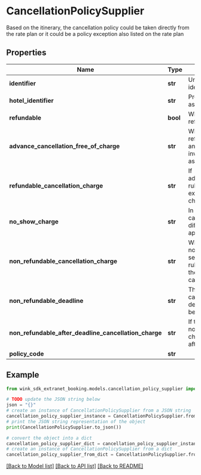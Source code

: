 # CancellationPolicySupplier

Based on the itinerary, the cancellation policy could be taken directly from the rate plan or it could be a policy exception also listed on the rate plan

## Properties

Name | Type | Description | Notes
------------ | ------------- | ------------- | -------------
**identifier** | **str** | Unique cancellation policy identifier | 
**hotel_identifier** | **str** | Property this cancellation is associated with | 
**refundable** | **bool** | Whether this cancellation policy is refundable or not | [default to False]
**advance_cancellation_free_of_charge** | **str** | When the cancellation policy is refundable, this flag can be set and indicates there is more rules involved than just a no-questions-asked refundable. | [optional] 
**refundable_cancellation_charge** | **str** | If advanceCancellationFreeOfCharge rules is not honored, this property explains what the guest will be charged. | [optional] 
**no_show_charge** | **str** | In case the &#39;Refundable cancellation charge&#39; is set, a different no show charge can be applied. | [optional] 
**non_refundable_cancellation_charge** | **str** | When the cancellation policy is non-refundable, this flag can be set and indicates there is more rules involved to calculate what the guest will owe in case of a cancellation. | [optional] 
**non_refundable_deadline** | **str** | The non-refundable charge might can have a deadline. If that deadline passes, the guest might be charged more. | [optional] 
**non_refundable_after_deadline_cancellation_charge** | **str** | If the guest does not honor the non-refundable deadline rule, this charge dictates what she owes after the deadline passes. | [optional] 
**policy_code** | **str** |  | [optional] 

## Example

```python
from wink_sdk_extranet_booking.models.cancellation_policy_supplier import CancellationPolicySupplier

# TODO update the JSON string below
json = "{}"
# create an instance of CancellationPolicySupplier from a JSON string
cancellation_policy_supplier_instance = CancellationPolicySupplier.from_json(json)
# print the JSON string representation of the object
print(CancellationPolicySupplier.to_json())

# convert the object into a dict
cancellation_policy_supplier_dict = cancellation_policy_supplier_instance.to_dict()
# create an instance of CancellationPolicySupplier from a dict
cancellation_policy_supplier_from_dict = CancellationPolicySupplier.from_dict(cancellation_policy_supplier_dict)
```
[[Back to Model list]](../README.md#documentation-for-models) [[Back to API list]](../README.md#documentation-for-api-endpoints) [[Back to README]](../README.md)


